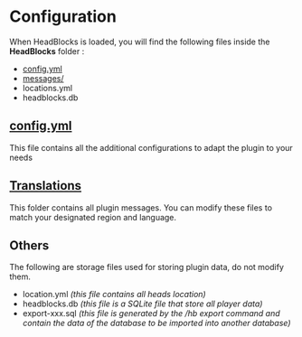 # Configuration

When HeadBlocks is loaded, you will find the following files inside the **HeadBlocks** folder :

* [config.yml](../config/config.md)
* [messages/](../config/translations.md)
* locations.yml
* headblocks.db

## [config.yml](../config/config.md)

This file contains all the additional configurations to adapt the plugin to your needs

## [Translations](../config/translations.md)

This folder contains all plugin messages. You can modify these files to match your designated region and language.

## Others

The following are storage files used for storing plugin data, do not modify them.

* location.yml _(this file contains all heads location)_
* headblocks.db _(this file is a SQLite file that store all player data)_
* export-xxx.sql _(this file is generated by the /hb export command and contain the data of the database to be imported into another database)_